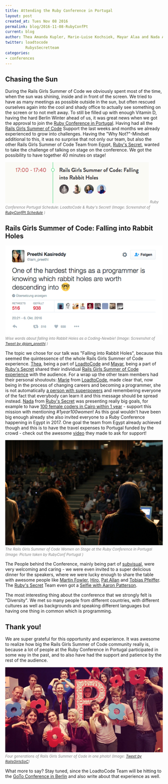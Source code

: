 ```yaml
---
title: Attending the Ruby Conference in Portugal
layout: post
created_at: Tues Nov 08 2016
permalink: blog/2016-11-08-RubyConfPt
current: blog
author: Thea Amanda Kupler, Marie-Luise Kochsiek, Mayar Alaa and Nada Ashraf
twitter: loadtocode
         RubysSecretteam
categories:
- conferences
---
```

## <span class="color-red">Chasing the Sun</span>

During the Rails Girls Summer of Code we obviously spent most of the time, when the sun was shining, inside and in front of the screen. We tried to have as many meetings as possible outside in the sun, but often rescued ourselves again into the cool and shady office to actually see something on the screen or to not melt away. To still be filled up with enough Vitamin D, having the hard Berlin Winter ahead of us, it was great news when we got the approval to join the <a href="http://rubyconf.pt/">Ruby Conference in Portugal</a>. Having had all the <a href="http://railsgirlssummerofcode.org/">Rails Girls Summer of Code</a> Support the last weeks and months we already experienced to grow into challenges. Having the "Why Not?"-Mindset additional to this, it was no surprise that not only our team, but also the other Rails Girls Summer of Code Team from Egypt, [Ruby's Secret](/blog/2016-07-11-we're-finally-revealing-our-secret), wanted to take the challenge of talking on stage on the conference. We got the possibility to have together 40 minutes on stage!

![RubyConfPt Schedule: LoadtoCode & Ruby's Secret](/img/blog/2016/2016-11-08-rubyconfpt-schedule.png) <font color="grey"><small><i>Ruby Conference Portugal Schedule: LoadtoCode & Ruby's Secret! (Image: Screenshot of <a href="http://rubyconf.pt/schedule/">RubyConfPt Schedule</a> )</i></small></font><br>

## <span class="color-red">Rails Girls Summer of Code: Falling into Rabbit Holes</span>

![Rabbit Hole Tweet](/img/blog/2016/2016-11-08-iam_preethi-tweet.png) <font color="grey"><small><i>Wise words about falling into Rabbit Holes as a Coding-Newbie! (Image: Screenshot of <a href="https://twitter.com/iam_preethi/status/784232047506104320">Tweet by @iam_preethi</a> )</i></small></font><br>

The topic we chose for our talk was "Falling into Rabbit Holes", because this seemed the quintessence of the whole Rails Girls Summer of Code experience. <a href="https://twitter.com/theatanzt">Thea</a>, being a part of <a href="https://twitter.com/loadtocode/">LoadtoCode</a> and <a href="https://twitter.com/MayarAlaa122">Mayar</a>, being a part of <a href="https://twitter.com/RubysSecretteam">Ruby's Secret</a> shared their individual <a href="https://twitter.com/rubyconfpt/status/791674914302492672">Rails Girls Summer of Code experience</a> with the audience. For a wrap up the other team members had their personal shoutouts: <a href="https://twitter.com/lila_luca">Marie</a> from <a href="https://twitter.com/loadtocode/">LoadtoCode</a>, made clear that, now being in the process of changing careers and becoming a programmer, she is not automatically <a href="https://twitter.com/ines_opcoelho/status/791677324253159424">a person with superpowers</a> and remembering everyone of the fact that everybody can learn it and this message should be spread instead. <a href="https://twitter.com/Nada_Ashraf96">Nada</a> from <a href="https://twitter.com/RubysSecretteam">Ruby's Secret</a> was presenting really big goals, for example to have <a href="https://twitter.com/railsgirlssoc/status/791682827158945792">100 female coders in Cairo within 1 year</a> - support this mission with mentioning <i>#1year100women</i>! As this goal wouldn't have been big enough already she also invited everyone to a Ruby Conference happening in Egypt in 2017. One goal the team from Egypt already achieved though and this is to have the travel expenses to Portugal funded by the crowd - check out the awesome <a href="https://player.vimeo.com/video/188672656">video</a> they made to ask for support!

![RGSoC On Stage](/img/blog/2016/2016-11-08-RubyConfOnStage.jpg) <font color="grey"><small><i>The Rails Girls Summer of Code Women on Stage at the Ruby Conference in Portugal (Image: Picture taken by RubyConf Portugal )</i></small></font><br>

The People behind the Conference, mainly being part of <a href="https://subvisual.co/">subvisual</a>, were very welcoming and caring - we were even invited to a super delicious dinner for the speakers, where we were lucky enough to share the table with awesome people like <a href="https://twitter.com/martinfowler">Martin Fowler</a>, <a href="https://twitter.com/hiro_asari">Hiro</a>, <a href="https://twitter.com/pat">Pat Allan</a> and <a href="https://twitter.com/PragTob">Tobias Pfeiffer</a>. The <a href="https://twitter.com/RubysSecretteam">Ruby's Secret</a> Team even got a <a href="https://twitter.com/tenderlove/status/791683611040817152">Selfie with Aaron Patterson</a>.

The most interesting thing about the conference that we strongly felt is "Diversity". We met so many people from different countries, with different cultures as well as backgrounds and speaking different languages but having one thing in common which is programming.

## <span class="color-red">Thank you!</span>

We are super grateful for this opportunity and experience. It was awesome to realize how big the Rails Girls Summer of Code community really is, because a lot of people at the Ruby Conference in Portugal participated in some way in the past, and to also have had the support and patience by the rest of the audience.

![RGSoC generation-wide](/img/blog/2016/2016-11-08-RubyConf-allrgsoc.jpg) <font color="grey"><small><i>Four generations of Rails Girls Summer of Code in one photo! (Image: <a href="https://twitter.com/railsgirlssoc/status/792112104471924736">Tweet by RailsGirlsSoC</a>)</i></small></font><br>

What more to say? Stay tuned, since the LoadtoCode Team will be hitting to the <a href="https://gotocon.com/berlin-2016/">GoTo Conference in Berlin</a> and also write about that experience as well.
